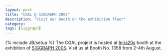 ```yaml
---
layout: post
title: "CGAL @ SIGGRAPH 2005"
description: "Visit our booth on the exhibition floor"
category: 
tags: [siggraph]
---
```

{% include JB/setup %}
The CGAL project is hosted at <a href="http://www.siggraph.org/cgi-bin/cgi/idEDetail.html&amp;CompanyID=833">Inria20s</a> booth at the exhibition of <a href="https://www.siggraph.org/soma/dvd-osa/dvd2005/index.html">SIGGRAPH 2005</a>. Visit us at Booth No. 1358 from 2-4th August.
